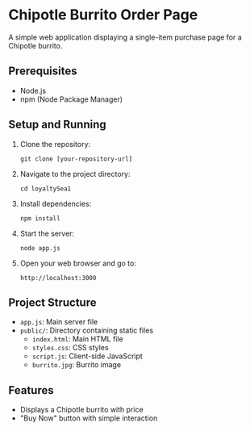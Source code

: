 # Chipotle Burrito Order Page

A simple web application displaying a single-item purchase page for a Chipotle burrito.

## Prerequisites

- Node.js
- npm (Node Package Manager)

## Setup and Running

1. Clone the repository:
   ```
   git clone [your-repository-url]
   ```

2. Navigate to the project directory:
   ```
   cd loyaltySea1
   ```

3. Install dependencies:
   ```
   npm install
   ```

4. Start the server:
   ```
   node app.js
   ```

5. Open your web browser and go to:
   ```
   http://localhost:3000
   ```

## Project Structure

- `app.js`: Main server file
- `public/`: Directory containing static files
  - `index.html`: Main HTML file
  - `styles.css`: CSS styles
  - `script.js`: Client-side JavaScript
  - `burrito.jpg`: Burrito image

## Features

- Displays a Chipotle burrito with price
- "Buy Now" button with simple interaction
